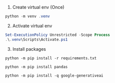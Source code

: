1. Create virtual env (Once)
```PowerShell
python -m venv .venv
```
2. Activate virtual env
```PowerShell
Set-ExecutionPolicy Unrestricted -Scope Process
.\.venv\Scripts\Activate.ps1
```
3. Install packages
```
python -m pip install -r requirements.txt

python -m pip install pandas

python -m pip install -q google-generativeai

```